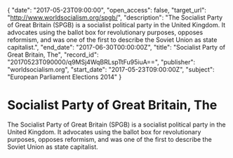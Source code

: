 {
  "date": "2017-05-23T09:00:00", 
  "open_access": false, 
  "target_url": "http://www.worldsocialism.org/spgb/", 
  "description": "The Socialist Party of Great Britain (SPGB) is a socialist political party in the United Kingdom. It advocates using the ballot box for revolutionary purposes, opposes reformism, and was one of the first to describe the Soviet Union as state capitalist.", 
  "end_date": "2017-06-30T00:00:00Z", 
  "title": "Socialist Party of Great Britain, The", 
  "record_id": "20170523T090000/q9MSj4WqBRLspTtFu95iuA==", 
  "publisher": "worldsocialism.org", 
  "start_date": "2017-05-23T09:00:00Z", 
  "subject": "European Parliament Elections 2014"
}

# Socialist Party of Great Britain, The

The Socialist Party of Great Britain (SPGB) is a socialist political party in the United Kingdom. It advocates using the ballot box for revolutionary purposes, opposes reformism, and was one of the first to describe the Soviet Union as state capitalist.